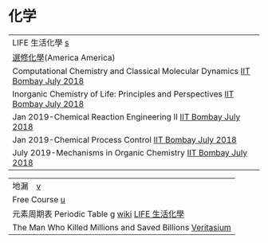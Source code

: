 # 化学

|                                                                                                                                                           |
| --------------------------------------------------------------------------------------------------------------------------------------------------------- |
| LIFE 生活化學 [s](https://www.lifechem.tw/)                                                                                                                   |
| [選修化學](https://www.youtube.com/playlist?list=PLQAA3ouOK3\_Uf4iiwvoulhESFSQEKbkmV)(America America)                                                        |
| Computational Chemistry and Classical Molecular Dynamics [IIT Bombay July 2018](https://www.youtube.com/playlist?list=PLOzRYVm0a65fCJJQendwEEcSrC8iwvgBn) |
| Inorganic Chemistry of Life: Principles and Perspectives [IIT Bombay July 2018](https://www.youtube.com/playlist?list=PLOzRYVm0a65dqK1-Xn14oEU4sjOT3ynoW) |
| Jan 2019-Chemical Reaction Engineering II [IIT Bombay July 2018](https://www.youtube.com/playlist?list=PLOzRYVm0a65cyrKMms9dQtcMnMK-rQ6DX)                |
| Jan 2019-Chemical Process Control [IIT Bombay July 2018](https://www.youtube.com/playlist?list=PLOzRYVm0a65dFThqueBdgIUuFxpWSWDiF)                        |
| July 2019-Mechanisms in Organic Chemistry [IIT Bombay July 2018](https://www.youtube.com/playlist?list=PLOzRYVm0a65f298xo\_WnFOmXm5t-piWHk)               |

|                                                                                                                                                                                                                                                                                                           |
| --------------------------------------------------------------------------------------------------------------------------------------------------------------------------------------------------------------------------------------------------------------------------------------------------------- |
| 地漏　[v](https://www.douyin.com/video/7027821209651825934)                                                                                                                                                                                                                                                  |
| Free Course [u](https://www.youtube.com/c/FreeCourseBLGX/playlists)                                                                                                                                                                                                                                       |
| 元素周期表 Periodic Table [g](https://www.google.com/search?q=%E5%85%83%E7%B4%A0%E5%91%A8%E6%9C%9F%E8%A1%A8\&oq=%E5%85%83%E7%B4%A0%E5%91%A8%E6%9C%9F%E8%A1%A8) [wiki](https://zh.m.wikipedia.org/zh-tw/%E5%85%83%E7%B4%A0%E5%91%A8%E6%9C%9F%E8%A1%A8)  [LIFE 生活化學](https://www.lifechem.tw/periodictable.html) |
| The Man Who Killed Millions and Saved Billions [Veritasium](https://www.youtube.com/watch?v=EvknN89JoWo)                                                                                                                                                                                                  |
